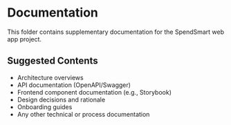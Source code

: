 # Documentation

This folder contains supplementary documentation for the SpendSmart web app project.

## Suggested Contents
- Architecture overviews
- API documentation (OpenAPI/Swagger)
- Frontend component documentation (e.g., Storybook)
- Design decisions and rationale
- Onboarding guides
- Any other technical or process documentation 
